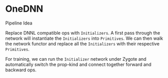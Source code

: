 # OneDNN

Pipeline Idea

Replace DNNL compatible ops with `Initializers`.
A first pass through the network will instantiate the `Initializers` into `Primitives`.
We can then walk the network functor and replace all the `Initializers` with their respective `Primitives`.

For training, we can run the `Initializer` network under Zygote and automatically switch the prop-kind and connect together forward and backward ops.

